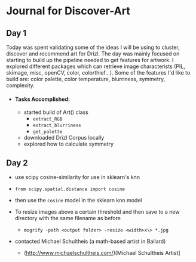 # Journal for Discover-Art

## Day 1
Today was spent validating some of the ideas I will be using to cluster, discover and recommend art for Drizl. The day was mainly focused on starting to build up the pipeline needed to get features for artwork. I explored different packages which can retrieve image characterists (PIL, skimage, misc, openCV, color, colorthief...). Some of the features I'd like to build are: color palette, color temperature, blurriness, symmetry, complexity.

- #### **Tasks Accomplished:**
  - started build of Art() class
    - `extract_RGB`
    - `extract_blurriness`
    - `get_palette`
  - downloaded Drizl Corpus locally
  - explored how to calculate symmetry

## Day 2
- use scipy cosine-similarity for use in sklearn's knn
- `from scipy.spatial.distance import cosine`
- then use the `cosine` model in the sklearn knn model

- To resize images above a certain threshold and then save to a new directory with the same filename as before
  - `mogrify -path <output folder> -resize <width>x\> *.jpg`
- contacted Michael Schultheis (a math-based artist in Ballard)
  - (http://www.michaelschultheis.com/)[Michael Schultheis Artist]
